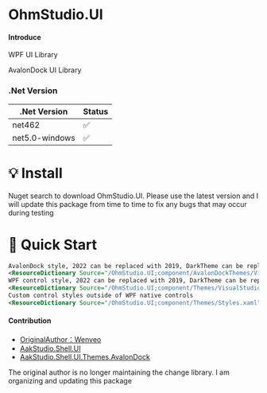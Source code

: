 # OhmStudio.UI

#### Introduce
WPF UI Library

AvalonDock UI Library

### .Net Version
|.Net Version   | Status  |
|  ----  | ----  |
| net462  | ✅ |
| net5.0-windows  | ✅ |

# 💡 Install
Nuget search to download OhmStudio.UI. Please use the latest version and I will update this package from time to time to fix any bugs that may occur during testing

# 🚀 Quick Start
``` xml
AvalonDock style, 2022 can be replaced with 2019, DarkTheme can be replaced with LightTheme and BlueTheme
<ResourceDictionary Source="/OhmStudio.UI;component/AvalonDockThemes/VisualStudio2022/DarkTheme.xaml" />
WPF control style, 2022 can be replaced with 2019, DarkTheme can be replaced with LightTheme and BlueTheme
<ResourceDictionary Source="/OhmStudio.UI;component/Themes/VisualStudio2022/DarkTheme.xaml" />
Custom control styles outside of WPF native controls
<ResourceDictionary Source="/OhmStudio.UI;component/Themes/Styles.xaml" />
```
#### Contribution

- [OriginalAuthor：Wenveo](https://www.bilibili.com/video/BV1yW4y1N7Zq/?spm_id_from=333.999.0.0)
- [AakStudio.Shell.UI](https://github.com/Wenveo/AakStudio.Shell.UI)
- [AakStudio.Shell.UI.Themes.AvalonDock](https://github.com/Wenveo/AakStudio.Shell.UI.Themes.AvalonDock)

The original author is no longer maintaining the change library. I am organizing and updating this package